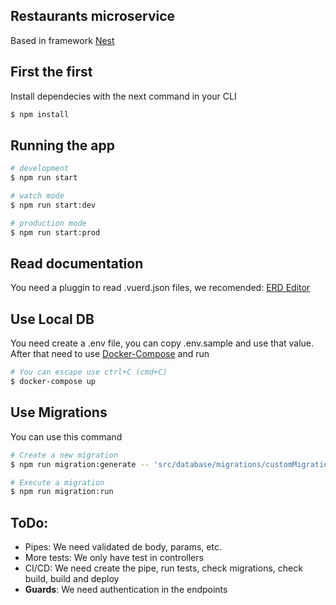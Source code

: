 ## Restaurants microservice

Based in framework [Nest](https://github.com/nestjs/nest) 

## First the first

Install dependecies with the next command in your CLI
```bash
$ npm install
```

## Running the app

```bash
# development
$ npm run start

# watch mode
$ npm run start:dev

# production mode
$ npm run start:prod
```

## Read documentation

You need a pluggin to read .vuerd.json files, we recomended:
[ERD Editor](https://marketplace.visualstudio.com/items?itemName=dineug.vuerd-vscode)

## Use Local DB

You need create a .env file, you can copy .env.sample and use that value.
After that need to use [Docker-Compose](https://docs.docker.com/compose/) and run

```bash
# You can escape use ctrl+C (cmd+C)
$ docker-compose up
```

## Use Migrations

You can use this command

```bash
# Create a new migration
$ npm run migration:generate -- 'src/database/migrations/customMigrationName'

# Execute a migration
$ npm run migration:run
```

## ToDo:

- Pipes: We need validated de body, params, etc.
- More tests: We only have test in controllers
- CI/CD: We need create the pipe, run tests, check migrations, check build, build and deploy
- **Guards**: We need authentication in the endpoints